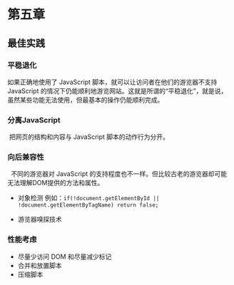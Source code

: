 # 第五章

## 最佳实践

### 平稳退化

   如果正确地使用了 JavaScript 脚本，就可以让访问者在他们的游览器不支持 JavaScript 的情况下仍能顺利地游览网站。这就是所谓的“平稳退化”，就是说，虽然某些功能无法使用，但最基本的操作仍能顺利完成。

### 分离JavaScript

  把网页的结构和内容与 JavaScript 脚本的动作行为分开。

### 向后兼容性

   不同的游览器对 JavaScript 的支持程度也不一样。但比较古老的游览器却可能无法理解DOM提供的方法和属性。

   - 对象检测
        例如：<code>if(!document.getElementById || !document.getElementByTagName) return false;</code>

   - 游览器嗅探技术


### 性能考虑

   - 尽量少访问 DOM 和尽量减少标记
   - 合并和放置脚本
   - 压缩脚本
